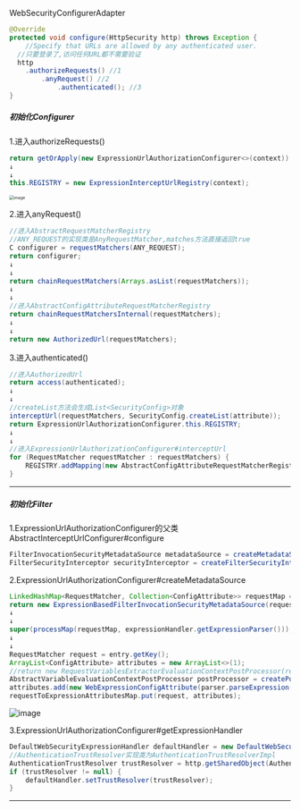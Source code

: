 WebSecurityConfigurerAdapter

```java
@Override
protected void configure(HttpSecurity http) throws Exception {
	//Specify that URLs are allowed by any authenticated user.
  //只要登录了,访问任何URL都不需要验证
  http
    .authorizeRequests() //1
    	.anyRequest() //2
     		.authenticated(); //3
}
```

##### 初始化Configurer

1.进入authorizeRequests()

```java
return getOrApply(new ExpressionUrlAuthorizationConfigurer<>(context)).getRegistry();
↓
↓
this.REGISTRY = new ExpressionInterceptUrlRegistry(context);
```

<img src="https://user-images.githubusercontent.com/4274041/105671209-4c13fa00-5f1d-11eb-9f54-51842d7cf700.png" alt="image" style="zoom:50%;" />

2.进入anyRequest()

```java
//进入AbstractRequestMatcherRegistry
//ANY_REQUEST的实现类是AnyRequestMatcher,matches方法直接返回true
C configurer = requestMatchers(ANY_REQUEST);
return configurer;
↓
↓
return chainRequestMatchers(Arrays.asList(requestMatchers));
↓
↓
//进入AbstractConfigAttributeRequestMatcherRegistry
return chainRequestMatchersInternal(requestMatchers);
↓
↓
return new AuthorizedUrl(requestMatchers);
```

3.进入authenticated()

```java
//进入AuthorizedUrl
return access(authenticated);
↓
↓
//createList方法会生成List<SecurityConfig>对象
interceptUrl(requestMatchers, SecurityConfig.createList(attribute));
return ExpressionUrlAuthorizationConfigurer.this.REGISTRY;
↓
↓
//进入ExpressionUrlAuthorizationConfigurer#interceptUrl
for (RequestMatcher requestMatcher : requestMatchers) {
	REGISTRY.addMapping(new AbstractConfigAttributeRequestMatcherRegistry.UrlMapping(requestMatcher, configAttributes));
}
```

---

##### 初始化Filter

1.ExpressionUrlAuthorizationConfigurer的父类AbstractInterceptUrlConfigurer#configure

```java
FilterInvocationSecurityMetadataSource metadataSource = createMetadataSource(http);
FilterSecurityInterceptor securityInterceptor = createFilterSecurityInterceptor(http, metadataSource, http.getSharedObject(AuthenticationManager.class));
```

2.ExpressionUrlAuthorizationConfigurer#createMetadataSource

```java
LinkedHashMap<RequestMatcher, Collection<ConfigAttribute>> requestMap = REGISTRY.createRequestMap();
return new ExpressionBasedFilterInvocationSecurityMetadataSource(requestMap, getExpressionHandler(http));
↓
↓
super(processMap(requestMap, expressionHandler.getExpressionParser()));
↓
↓
RequestMatcher request = entry.getKey();
ArrayList<ConfigAttribute> attributes = new ArrayList<>(1);
//return new RequestVariablesExtractorEvaluationContextPostProcessor(request);
AbstractVariableEvaluationContextPostProcessor postProcessor = createPostProcessor(request);
attributes.add(new WebExpressionConfigAttribute(parser.parseExpression(expression), postProcessor));
requestToExpressionAttributesMap.put(request, attributes);
```

![image](https://user-images.githubusercontent.com/4274041/105717654-5bb23380-5f5b-11eb-9c7d-299ff2fe9fb0.png)

3.ExpressionUrlAuthorizationConfigurer#getExpressionHandler

```java
DefaultWebSecurityExpressionHandler defaultHandler = new DefaultWebSecurityExpressionHandler();
//AuthenticationTrustResolver实现类为AuthenticationTrustResolverImpl
AuthenticationTrustResolver trustResolver = http.getSharedObject(AuthenticationTrustResolver.class);
if (trustResolver != null) {
	defaultHandler.setTrustResolver(trustResolver);
}
```

---

